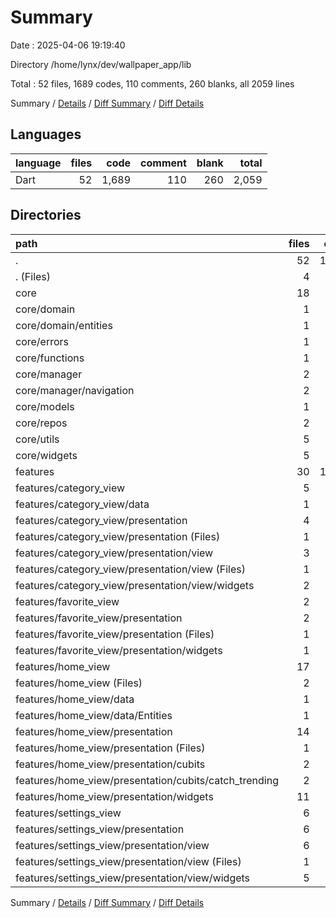 # Summary

Date : 2025-04-06 19:19:40

Directory /home/lynx/dev/wallpaper_app/lib

Total : 52 files,  1689 codes, 110 comments, 260 blanks, all 2059 lines

Summary / [Details](details.md) / [Diff Summary](diff.md) / [Diff Details](diff-details.md)

## Languages
| language | files | code | comment | blank | total |
| :--- | ---: | ---: | ---: | ---: | ---: |
| Dart | 52 | 1,689 | 110 | 260 | 2,059 |

## Directories
| path | files | code | comment | blank | total |
| :--- | ---: | ---: | ---: | ---: | ---: |
| . | 52 | 1,689 | 110 | 260 | 2,059 |
| . (Files) | 4 | 70 | 0 | 11 | 81 |
| core | 18 | 454 | 109 | 117 | 680 |
| core/domain | 1 | 31 | 0 | 4 | 35 |
| core/domain/entities | 1 | 31 | 0 | 4 | 35 |
| core/errors | 1 | 51 | 0 | 7 | 58 |
| core/functions | 1 | 13 | 0 | 2 | 15 |
| core/manager | 2 | 19 | 0 | 7 | 26 |
| core/manager/navigation | 2 | 19 | 0 | 7 | 26 |
| core/models | 1 | 11 | 0 | 4 | 15 |
| core/repos | 2 | 41 | 0 | 7 | 48 |
| core/utils | 5 | 137 | 109 | 70 | 316 |
| core/widgets | 5 | 151 | 0 | 16 | 167 |
| features | 30 | 1,165 | 1 | 132 | 1,298 |
| features/category_view | 5 | 125 | 0 | 20 | 145 |
| features/category_view/data | 1 | 23 | 0 | 4 | 27 |
| features/category_view/presentation | 4 | 102 | 0 | 16 | 118 |
| features/category_view/presentation (Files) | 1 | 10 | 0 | 3 | 13 |
| features/category_view/presentation/view | 3 | 92 | 0 | 13 | 105 |
| features/category_view/presentation/view (Files) | 1 | 9 | 0 | 3 | 12 |
| features/category_view/presentation/view/widgets | 2 | 83 | 0 | 10 | 93 |
| features/favorite_view | 2 | 17 | 0 | 5 | 22 |
| features/favorite_view/presentation | 2 | 17 | 0 | 5 | 22 |
| features/favorite_view/presentation (Files) | 1 | 9 | 0 | 2 | 11 |
| features/favorite_view/presentation/widgets | 1 | 8 | 0 | 3 | 11 |
| features/home_view | 17 | 778 | 1 | 77 | 856 |
| features/home_view (Files) | 2 | 60 | 0 | 9 | 69 |
| features/home_view/data | 1 | 5 | 0 | 2 | 7 |
| features/home_view/data/Entities | 1 | 5 | 0 | 2 | 7 |
| features/home_view/presentation | 14 | 713 | 1 | 66 | 780 |
| features/home_view/presentation (Files) | 1 | 16 | 0 | 2 | 18 |
| features/home_view/presentation/cubits | 2 | 82 | 1 | 16 | 99 |
| features/home_view/presentation/cubits/catch_trending | 2 | 82 | 1 | 16 | 99 |
| features/home_view/presentation/widgets | 11 | 615 | 0 | 48 | 663 |
| features/settings_view | 6 | 245 | 0 | 30 | 275 |
| features/settings_view/presentation | 6 | 245 | 0 | 30 | 275 |
| features/settings_view/presentation/view | 6 | 245 | 0 | 30 | 275 |
| features/settings_view/presentation/view (Files) | 1 | 9 | 0 | 2 | 11 |
| features/settings_view/presentation/view/widgets | 5 | 236 | 0 | 28 | 264 |

Summary / [Details](details.md) / [Diff Summary](diff.md) / [Diff Details](diff-details.md)